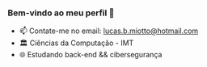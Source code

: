 ### Bem-vindo ao meu perfil 👋

- 📫 Contate-me no email: lucas.b.miotto@hotmail.com
- 🏛️ Ciências da Computação - IMT
- 🌐 Estudando back-end && cibersegurança
